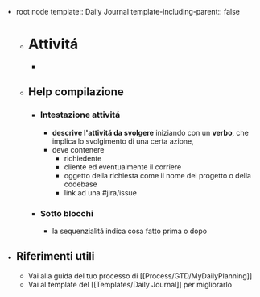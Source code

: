 - root node
  template:: Daily Journal
  template-including-parent:: false
	- # Attivitá
		-
	- ## Help compilazione
		- ### Intestazione attivitá
			- **descrive l'attivitá da svolgere** iniziando con un **verbo**, che implica lo svolgimento di una certa azione,
			- deve contenere
				- richiedente
				- cliente ed eventualmente il corriere
				- oggetto della richiesta come il nome del progetto o della codebase
				- link ad una #jira/issue
		- ### Sotto blocchi
			- la sequenzialitá indica cosa fatto prima o dopo
- ## Riferimenti utili
	- Vai alla guida del tuo processo di [[Process/GTD/MyDailyPlanning]]
	- Vai al template del [[Templates/Daily Journal]] per migliorarlo